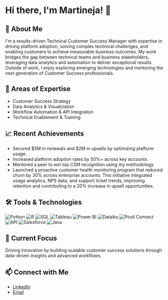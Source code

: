 # Hi there, I'm Martineja! 👋

## 🌟 About Me
I'm a results-driven Technical Customer Success Manager with expertise in driving platform adoption, solving complex technical challenges, and enabling customers to achieve measurable business outcomes. My work bridges the gap between technical teams and business stakeholders, leveraging data analytics and automation to deliver exceptional results. Outside of work, I enjoy exploring emerging technologies and mentoring the next generation of Customer Success professionals.

## 💼 Areas of Expertise
- Customer Success Strategy
- Data Analytics & Visualization
- Workflow Automation & API Integration
- Technical Enablement & Training

## 📈 Recent Achievements
- Secured $5M in renewals and $2M in upsells by optimizing platform usage.
- Increased platform adoption rates by 50%+ across key accounts.
- Mentored a peer to win top CSM recognition using my methodology.
- Launched a proactive customer health monitoring program that reduced churn by 30% across enterprise accounts. This initiative integrated usage analytics, NPS data, and support ticket trends, improving retention and contributing to a 20% increase in upsell opportunities.

## 🛠️ Tools & Technologies
![Python](https://img.shields.io/badge/Python-3776AB?style=for-the-badge&logo=python&logoColor=white)
![R](https://img.shields.io/badge/R-276DC3?style=for-the-badge&logo=r&logoColor=white)
![SQL](https://img.shields.io/badge/SQL-336791?style=for-the-badge&logo=postgresql&logoColor=white)
![Tableau](https://img.shields.io/badge/Tableau-E97627?style=for-the-badge&logo=tableau&logoColor=white)
![Power BI](https://img.shields.io/badge/Power%20BI-F2C811?style=for-the-badge&logo=powerbi&logoColor=black)
![Dataiku](https://img.shields.io/badge/Dataiku-4B9CD3?style=for-the-badge&logo=dataiku&logoColor=white)
![Posit Connect](https://img.shields.io/badge/Posit_Connect-75AADB?style=for-the-badge&logo=rstudio&logoColor=white)
![API](https://img.shields.io/badge/API-0052CC?style=for-the-badge&logo=swagger&logoColor=white)
![Salesforce](https://img.shields.io/badge/Salesforce-00A1E4?style=for-the-badge&logo=salesforce&logoColor=white)
![Java](https://img.shields.io/badge/Java-007396?style=for-the-badge&logo=java&logoColor=white)

## 🚀 Current Focus
Driving innovation by building scalable customer success solutions through data-driven insights and advanced workflows.

## 📫 Connect with Me
- [LinkedIn](https://www.linkedin.com/in/martinejacoats)  
- [Email](mailto:martineja@example.com)

